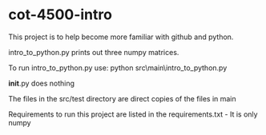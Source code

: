 # cot-4500-intro
 
This project is to help become more familiar with github and python.

intro_to_python.py prints out three numpy matrices.

To run intro_to_python.py use:
    python src\main\intro_to_python.py

__init__.py does nothing

The files in the src/test directory are direct copies of the files in main

Requirements to run this project are listed in the requirements.txt
    - It is only numpy
